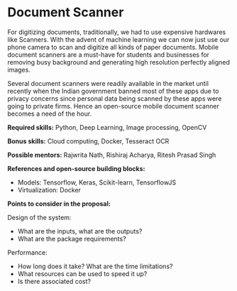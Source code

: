 # Document Scanner

For digitizing documents, traditionally, we had to use expensive hardwares like Scanners. With the advent of machine learning we can now just use our phone camera to scan and digitize all kinds of paper documents. Mobile document scanners are a must-have for students and businesses for removing busy background and generating high resolution perfectly aligned images.

Several document scanners were readily available in the market until recently when the Indian government banned most of these apps due to privacy concerns since personal data being scanned by these apps were going to private firms. Hence an open-source mobile document scanner becomes a need of the hour.

**Required skills:** Python, Deep Learning, Image processing, OpenCV

**Bonus skills:** Cloud computing, Docker, Tesseract OCR

**Possible mentors:** Rajwrita Nath, Rishiraj Acharya, Ritesh Prasad Singh

**References and open-source building blocks:**
- Models: Tensorflow, Keras, Scikit-learn, TensorflowJS
- Virtualization: Docker

**Points to consider in the proposal:**

Design of the system:
- What are the inputs, what are the outputs?
- What are the package requirements?

Performance:
- How long does it take? What are the time limitations?
- What resources can be used to speed it up?
- Is there associated cost?
